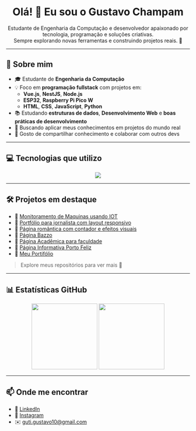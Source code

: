 <h1 align="center">Olá! 👋 Eu sou o Gustavo Champam</h1>

<p align="center">
  Estudante de Engenharia da Computação e desenvolvedor apaixonado por tecnologia, programação e soluções criativas.<br>
  Sempre explorando novas ferramentas e construindo projetos reais. 🚀
</p>

---

## 🧠 Sobre mim

- 🎓 Estudante de **Engenharia da Computação**
- 💡 Foco em **programação fullstack** com projetos em:
  - **Vue.js**, **NestJS**, **Node.js**
  - **ESP32**, **Raspberry Pi Pico W**
  - **HTML**, **CSS**, **JavaScript**, **Python**
- 📚 Estudando **estruturas de dados**, **Desenvolvimento Web** e **boas práticas de desenvolvimento**
- 🎯 Buscando aplicar meus conhecimentos em projetos do mundo real
- 🤝 Gosto de compartilhar conhecimento e colaborar com outros devs

---

## 💻 Tecnologias que utilizo

<div align="center">
  <img src="https://skillicons.dev/icons?i=html,css,js,ts,vue,nestjs,nodejs,cpp,python,git,linux,raspberrypi,arduino" />
</div>

---

## 🛠️ Projetos em destaque

- 🔗 [Monitoramento de Maquinas usando IOT](https://github.com/GustavoChampam0/Monitoramento-de-Maquinas)
- 🔗 [Portfólio para jornalista com layout responsivo](https://github.com/GustavoChampam0/LarissaPortifolio.github.io)
- 🔗 [Página romântica com contador e efeitos visuais](https://github.com/GustavoChampam0/Contador.github.io)
- 🔗 [Página Bazzo](https://github.com/GustavoChampam0/BazzoFinal.github.io)
- 🔗 [Página Acadêmica para faculdade](https://github.com/GustavoChampam0/Proibi-oCelular.github.io)
- 🔗 [Página Informativa Porto Feliz](https://github.com/GustavoChampam0/PortoFeliz.github.io)
- 🔗 [Meu Portifólio](https://github.com/GustavoChampam0/PortifolioGustavo.github.io)

> Explore meus repositórios para ver mais 💼

---

## 📊 Estatísticas GitHub

<div align="center">
  <img height="180em" src="https://github-readme-stats.vercel.app/api?username=GustavoChampam0&show_icons=true&theme=default&include_all_commits=true&count_private=true"/>
  <img height="180em" src="https://github-readme-stats.vercel.app/api/top-langs/?username=GustavoChampam0&layout=compact&langs_count=8"/>
</div>

---

## 📫 Onde me encontrar

- 💼 [LinkedIn](https://www.linkedin.com/in/gustavo-gutierres-champam-359b45209/)
- 📸 [Instagram](https://www.instagram.com/guuh.champam/)
- ✉️ guti.gustavo10@gmail.com
